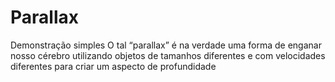 # Parallax
Demonstração simples
 O tal “parallax” é na verdade uma forma de enganar nosso cérebro utilizando objetos de tamanhos diferentes e com velocidades diferentes para criar um aspecto de profundidade
